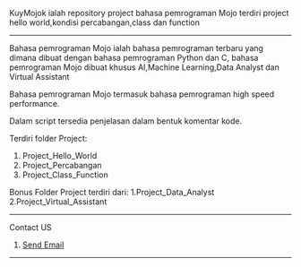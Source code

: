 KuyMojok ialah repository project bahasa pemrograman Mojo terdiri project hello world,kondisi percabangan,class dan function

-----------------------------------------------------------------------------------------------------------------------------------------------------------------------------------------------------------------------

Bahasa pemrograman Mojo ialah bahasa pemrograman terbaru yang dimana dibuat dengan bahasa pemrograman Python dan C, bahasa pemrograman Mojo dibuat khusus AI,Machine Learning,Data Analyst dan Virtual Assistant 

Bahasa pemrograman Mojo termasuk bahasa pemrograman high speed performance.

Dalam script tersedia penjelasan dalam bentuk komentar kode.

Terdiri folder Project:
1. Project_Hello_World
2. Project_Percabangan
3. Project_Class_Function

Bonus Folder Project terdiri dari:
1.Project_Data_Analyst
2.Project_Virtual_Assistant


-----------------------------------------------------------------------------------------------------------------------------------------------------------------------------------------------------------------------

Contact US
1. [Send Email](https://mailto:tmdgroupid@gmail.com)

-----------------------------------------------------------------------------------------------------------------------------------------------------------------------------------------------------------------------


